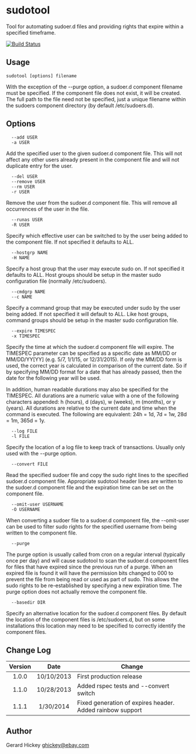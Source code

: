 sudotool
========

Tool for automating sudoer.d files and providing rights that expire within a specified timeframe.

[![Build Status](https://travis-ci.org/hickey/sudotool.svg?branch=master)](https://travis-ci.org/hickey/sudotool)

Usage
-----

    sudotool [options] filename

With the exception of the --purge option, a sudoer.d component filename must be specified. If the component file does not exist, it will be created. The full path to the file need not be specified, just a unique filename within the sudoers component directory (by default /etc/sudoers.d).
 

Options
-------

      --add USER
      -a USER

  Add the specified user to the given sudoer.d component file. This will not affect any other users already present in the component file and will not duplicate entry for the user. 
  
      --del USER
      --remove USER
      --rm USER
      -r USER

  Remove the user from the sudoer.d component file. This will remove all occurrences of the user in the file. 

      --runas USER
      -R USER

  Specify which effective user can be switched to by the user being added to the component file. If not specified it defaults to ALL. 

      --hostgrp NAME
      -H NAME

  Specify a host group that the user may execute sudo on. If not specified it defaults to ALL. Host groups should be setup in the master sudo configuration file (normally /etc/sudoers).

      --cmdgrp NAME
      --c NAME

  Specify a command group that may be executed under sudo by the user being added. If not specified it will default to ALL. Like host groups, command groups should be setup in the master sudo configuration file. 

      --expire TIMESPEC
      -x TIMESPEC

  Specify the time at which the sudoer.d component file will expire. The TIMESPEC parameter can be specified as a specific date as MM/DD or MM/DD/YY[YY] (e.g. 5/7, 1/1/15, or 12/31/2015). If only the MM/DD form is used, the correct year is calculated in comparison of the current date. So if by specifying MM/DD format for a date that has already passed, then the date for the following year will be used. 
  
  In addition, human readable durations may also be specified for the TIMESPEC. All durations are a numeric value with a one of the following characters appended: h (hours), d (days), w (weeks), m (months), or y (years). All durations are relative to the current date and time when the command is executed. The following are equivalent: 24h = 1d, 7d = 1w, 28d = 1m, 365d = 1y.

      --log FILE
      -l FILE

  Specify the location of a log file to keep track of transactions. Usually only used with the --purge option. 

      --convert FILE

  Read the specified sudoer file and copy the sudo right lines to the specified sudoer.d component file. Appropriate sudotool header lines are written to the sudoer.d component file and the expiration time can be set on the component file.

      --omit-user USERNAME
      -O USERNAME

  When converting a sudoer file to a sudoer.d component file, the --omit-user can be used to filter sudo rights for the specified username from being written to the component file. 

      --purge

  The purge option is usually called from cron on a regular interval (typically once per day) and will cause sudotool to scan the sudoer.d component files for files that have expired since the previous run of a purge. When an expired file is found it will have the permission bits changed to 000 to prevent the file from being read or used as part of sudo. This allows the sudo rights to be re-established by specifying a new expiration time. The purge option does not actually remove the component file.

      --basedir DIR

  Specify an alternative location for the sudoer.d component files. By default the location of the component files is /etc/sudoers.d, but on some installations this location may need to be specified to correctly identify the component files. 
  

Change Log
----------

| Version | Date       | Change                                           |
|:-------:|:----------:|--------------------------------------------------|
| 1.0.0   | 10/10/2013 | First production release                         |
| 1.1.0   | 10/28/2013 | Added rspec tests and --convert switch           |
| 1.1.1   | 1/30/2014  | Fixed generation of expires header. Added rainbow support |


Author
------

Gerard Hickey
ghickey@ebay.com

